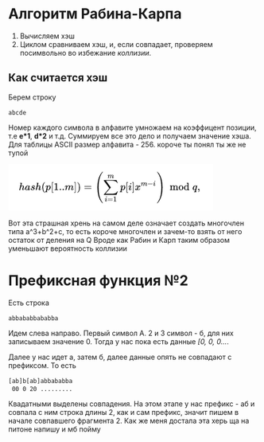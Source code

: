# Алгоритм Рабина-Карпа

1. Вычисляем хэш
2. Циклом сравниваем хэш, и, если совпадает, проверяем посимвольно во избежание _коллизии_.

## Как считается хэш
Берем строку
```
abcde
```
Номер каждого символа в алфавите умножаем на коэффицент позиции, т.е **e*1**, **d*2** и т.д.
Суммируем все это дело и получаем значение хэша. Для таблицы ASCII размер алфавита - 256. короче ты понял ты же не тупой

![страшно](../imgs/hashfunc.png)

Вот эта страшная хрень на самом деле означает создать многочлен типа a^3+b^2+c, то есть короче многочлен и зачем-то взять от него остаток от деления на Q
Вроде как Рабин и Карп таким образом уменьшают вероятность коллизии

# Префиксная функция №2

Есть строка
```
abbababbababba
```
Идем слева направо. Первый символ А. 2 и 3 символ - б, для них записываем значение 0.
Тогда у нас пока есть данные _[0, 0, 0..._.

Далее у нас идет а, затем б, далее данные опять не совпадают с префиксом.
То есть

```
[ab]b[ab]abbababba
 00 0 20 .........
```
Квадатными выделены совпадения. На этом этапе у нас префикс - аб и совпала с ним строка длины 2, как и сам префикс, значит пишем в начале совпавшего фрагмента 2.
Как же меня достала эта херь ща на питоне напишу и мб пойму

